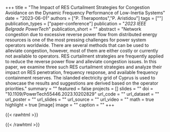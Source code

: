 +++
title = "The Impact of RES Curtailment Strategies for Congestion Avoidance on the Dynamic Frequency Performance of Low-Inertia Systems"
date = "2023-06-01"
authors = ["P. Therapontos","P. Aristidou"]
tags = [""]
publication_types = ["paper-conference"]
publication = "_2023 IEEE Belgrade PowerTech_"
publication_short = ""
abstract = "Network congestion due to excessive reverse power flow from distributed energy resources is one of the most pressing challenges for power system operators worldwide. There are several methods that can be used to alleviate congestion, however, most of them are either costly or currently not available to operators. RES curtailment strategies are frequently applied to reduce the reverse power flow and alleviate congestion issues. In this paper, we examine three such RES curtailment strategies and analyze their impact on RES penetration, frequency response, and available frequency containment reserves. The islanded electricity grid of Cyprus is used to showcase the results and suggestions are derived based on the operator priorities."
summary = ""
featured = false
projects = []
slides = ""
doi = "10.1109/PowerTech55446.2023.10202829"
url_code = ""
url_dataset = ""
url_poster = ""
url_slides = ""
url_source = ""
url_video = ""
math = true
highlight = true
[image]
image = ""
caption = ""
+++

{{< rawhtml >}}
<div data-badge-details="right" data-badge-type="medium-donut" data-doi="10.1109/PowerTech55446.2023.10202829" data-hide-no-mentions="true" class="altmetric-embed"></div>
{{< /rawhtml >}}
